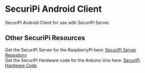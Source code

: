 # SecuriPi Android Client
SecuriPi Android Client for use with SecuriPi Server.

## Other SecuriPi Resources
Get the SecuriPi Server for the RaspberryPi here: [SecuriPi Server Repository](https://www.google.com/)  
Get the SecuriPi Hardware code for the Arduino Uno here: [SecuriPi Hardware Code](https://www.google.com/)

